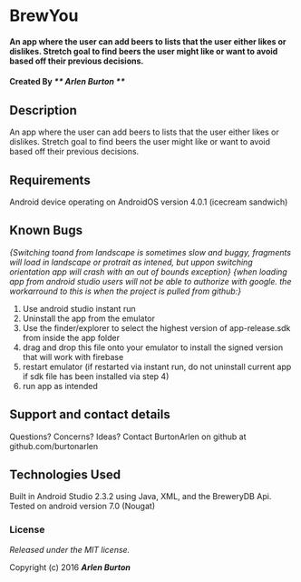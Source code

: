# BrewYou
#### An app where the user can add beers to lists that the user either likes or dislikes. Stretch goal to find beers the user might like or want to avoid based off their previous decisions.

#### Created By _** Arlen Burton **_

## Description

An app where the user can add beers to lists that the user either likes or dislikes. Stretch goal to find beers the user might like or want to avoid based off their previous decisions.

## Requirements

Android device operating on AndroidOS version 4.0.1 (icecream sandwich)

## Known Bugs
_{Switching toand from landscape is sometimes slow and buggy, fragments will load in landscape or protrait as intened, but uppon switching orientation app will crash with an out of bounds exception}_
_{when loading app from android studio users will not be able to authorize with google. the workarround to this is when the project is pulled from github:}_ 
1) Use android studio instant run
2) Uninstall the app from the emulator
3) Use the finder/explorer to select the highest version of app-release.sdk from inside the app folder
4) drag and drop this file onto your emulator to install the signed version that will work with firebase
5) restart emulator (if restarted via instant run, do not uninstall current app if sdk file has been installed via step 4)
6) run app as intended

## Support and contact details

Questions? Concerns? Ideas? Contact BurtonArlen on github at github.com/burtonarlen

## Technologies Used

Built in Android Studio 2.3.2 using Java, XML, and the BreweryDB Api. Tested on android version 7.0 (Nougat)

### License

*Released under the MIT license.*

Copyright (c) 2016 **_Arlen Burton_**
